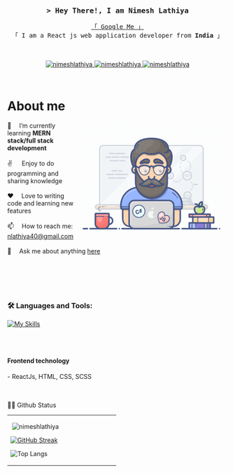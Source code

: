 <!-- Intro  -->
<h3 align="center">
        <samp>&gt; Hey There!, I am
                <b><a target="_blank">Nimesh Lathiya</a></b>
        </samp>
</h3>


<p align="center"> 
  <samp>
    <a href="https://www.google.com/search?q=Nimesh+Lathiya">「 Google Me 」</a>
    <br>
    「 I am a React js web application developer from <b>India</b> 」
    <br><br>
     <br>
  </samp>
</p>

<p align="center">
 <a href="https://www.linkedin.com/in/nimesh-lathiya-267558188/" target="_blank">
  <img src="https://img.shields.io/badge/LinkedIn-0077B5?style=for-the-badge&logo=linkedin&logoColor=white" alt="nimeshlathiya"/>
 </a>
 <!-- <a href="https://dev.to/alsiam" target="_blank">
  <img src="https://img.shields.io/badge/dev.to-0A0A0A?style=for-the-badge&logo=dev.to&logoColor=white" alt="alsiam" />
 </a> -->
 <!-- <a href="https://twitter.com/_alsiam" target="_blank">
  <img src="https://img.shields.io/badge/Twitter-1DA1F2?style=for-the-badge&logo=twitter&logoColor=white" />
 </a> -->
 <a href="https://www.instagram.com/_.nimlo._/" target="_blank">
  <img src="https://img.shields.io/badge/Instagram-fe4164?style=for-the-badge&logo=instagram&logoColor=white" alt="nimeshlathiya" />
 </a> 
 <a href="https://m.facebook.com/people/Nimesh-Lathiya/100010664173508/?comment_id=Y29tbWVudDoyNzU3MjM2OTYyMTExNjlfMjc3Mzk3NTEyNzEwNDU0" target="_blank">
  <img src="https://img.shields.io/badge/Facebook-20BEFF?&style=for-the-badge&logo=facebook&logoColor=white" alt="nimeshlathiya"  />
  </a> 
</p>
<br />

<!-- About Section -->
 # About me
 
<p>
  <img align="right" width="350" src="/assets/programmer.gif" alt="Coding gif" />
🌱 &emsp;I’m currently learning <b>MERN stack/full stack development</b> <br/><br/>
✌️ &emsp; Enjoy to do programming and sharing knowledge <br/><br/>
❤️ &emsp;Love to writing code and learning new features <br/><br/>
📫 &emsp;How to reach me: <a href="nlathiya40@gmail.com" target="_blank" alt="nimeshlathiya"> nlathiya40@gmail.com </a>  <br/><br/>
💬 &emsp;Ask me about anything <a href="https://github.com/NimeshLathiya" target="_blank" alt="nimeshlathiya"> here </a> <br/><br/>


</p>

<br/>
<br/>
<br/>
<!-- - 👨‍💻 All of my projects are available at [portfolio](https://milankatira.vercel.app/) -->
<!-- <p><img align="center" src="https://github-readme-streak-stats.herokuapp.com/?user=milankatira&" alt="milankatira" /></p> -->

<h3 align="left"> 🛠️ Languages and Tools:</h3>

 [![My Skills](https://skillicons.dev/icons?i=html,css,js,react,redux,vite,figma,tailwind,bootstrap,git,github,stackoverflow,visualstudio)](https://skillicons.dev)
<p align="left">
<!-- <a href="https://expressjs.com/" target="_blank"> <img src="https://raw.githubusercontent.com/devicons/devicon/master/icons/express/express-original-wordmark.svg" alt="express" width="40" height="40"/> </a> -->
<!-- <a href="https://nodejs.org" target="_blank"> <img src="https://raw.githubusercontent.com/devicons/devicon/master/icons/nodejs/nodejs-original-wordmark.svg" alt="nodejs" width="40" height="40"/> </a> -->
<!-- <a href="https://www.python.org" target="_blank"> <img src="https://raw.githubusercontent.com/devicons/devicon/master/icons/python/python-original.svg" alt="python" width="40" height="40"/> </a> -->
</p>
<br/>
<br/>
<h4 align="left">Frontend technology</h4>
- ReactJs, HTML, CSS, SCSS
<br/> <br/><br/>
<!-- <h4 align="left">Backend technology </h4>
- NodeJs, ExpressJs, Nestjs, Adminbro, KeystoneJs -->

<!-- <h4 align="left">Blockchain technology</h4>
- Solidity, web3js, Binance smart chain (BSC), Hashgraph -->

<!-- <h4 align="left">Database</h4>
- MongoDB, PostgreSQL, Graphql -->

👨‍💻 Github Status

<table><tr><td valign="center" width="50%">

<p>&nbsp;<img align="center" src="https://github-readme-stats.vercel.app/api?username=NimeshLathiya&show_icons=true&theme=dark&locale=en" alt="nimeshlathiya" /></p>

[![GitHub Streak](http://github-readme-streak-stats.herokuapp.com?user=NimeshLathiya&theme=dark&background=000000)](https://git.io/streak-stats)

![Top Langs](https://github-readme-stats.vercel.app/api/top-langs/?username=NimeshLathiya&layout=compact&theme=vision-friendly-dark)

</td></tr></table>

<br/>

<!-- ✍️ Blog Posts : -->

<!--<table><tr><td valign="top">

<!--
![Milankatira's blog](https://github-read-medium-git-main.pahlevikun.vercel.app/latest?username=milankatira26&limit=6&theme=dark) -->

</td></tr></table>
